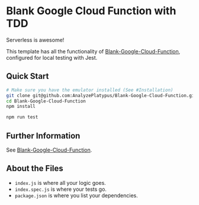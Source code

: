 # Blank Google Cloud Function with TDD

Serverless is awesome!

This template has all the functionality of [Blank-Google-Cloud-Function](https://github.com/AnalyzePlatypus/Blank-Google-Cloud-Function), configured for local testing with Jest.

## Quick Start

```bash
# Make sure you have the emulator installed (See #Installation)
git clone git@github.com:AnalyzePlatypus/Blank-Google-Cloud-Function.git
cd Blank-Google-Cloud-Function
npm install

npm run test
```

## Further Information

See [Blank-Google-Cloud-Function]("https://github.com/AnalyzePlatypus/Blank-Google-Cloud-Function").

## About the Files

* `index.js` is where all your logic goes.
* `index.spec.js` is where your tests go.
* `package.json` is where you list your dependencies.
